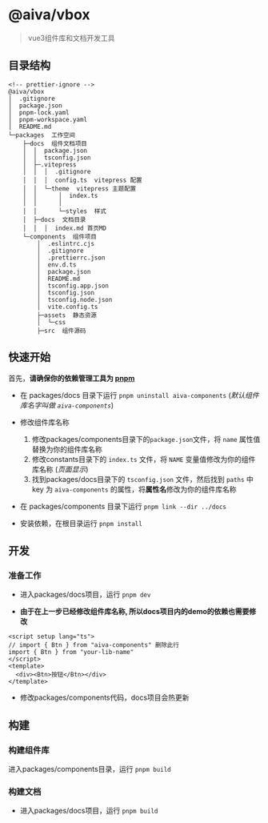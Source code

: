 # @aiva/vbox

> vue3组件库和文档开发工具

## 目录结构

```
<!-- prettier-ignore -->
@aiva/vbox
│  .gitignore
│  package.json
│  pnpm-lock.yaml
│  pnpm-workspace.yaml
│  README.md
└─packages  工作空间
    ├─docs  组件文档项目
    │  │  package.json
    │  │  tsconfig.json
    │  ├─.vitepress
    │  │  │  .gitignore
    │  │  │  config.ts  vitepress 配置
    │  │  └─theme  vitepress 主题配置
    │  │      │  index.ts
    │  │      │
    │  │      └─styles  样式
    │  ├─docs  文档目录
    │  │  │  index.md 首页MD
    └─components  组件项目
        │  .eslintrc.cjs
        │  .gitignore
        │  .prettierrc.json
        │  env.d.ts
        │  package.json
        │  README.md
        │  tsconfig.app.json
        │  tsconfig.json
        │  tsconfig.node.json
        │  vite.config.ts
        ├─assets  静态资源
        │  └─css
        ├─src  组件源码
```

## 快速开始

首先，**请确保你的依赖管理工具为 [pnpm](https://pnpm.io/zh/)**

- 在 packages/docs 目录下运行 `pnpm uninstall aiva-components` (_默认组件库名字叫做 `aiva-components`_)

- 修改组件库名称

  1.  修改packages/components目录下的`package.json`文件，将 `name` 属性值替换为你的组件库名称
  2.  修改constants目录下的 `index.ts` 文件，将 `NAME` 变量值修改为你的组件库名称 (_页面显示_)
  3.  找到packages/docs目录下的 `tsconfig.json` 文件，然后找到 `paths` 中 key 为 `aiva-components` 的属性，将**属性名**修改为你的组件库名称

- 在 packages/components 目录下运行 `pnpm link --dir ../docs`

- 安装依赖，在根目录运行 `pnpm install`

## 开发

### 准备工作

- 进入packages/docs项目，运行 `pnpm dev`

- **由于在上一步已经修改组件库名称, 所以docs项目内的demo的依赖也需要修改**

```vue
<script setup lang="ts">
// import { Btn } from "aiva-components" 删除此行
import { Btn } from "your-lib-name"
</script>
<template>
  <div><Btn>按钮</Btn></div>
</template>
```

- 修改packages/components代码，docs项目会热更新

## 构建

### 构建组件库

进入packages/components目录，运行 `pnpm build`

### 构建文档

- 进入packages/docs项目，运行 `pnpm build`
